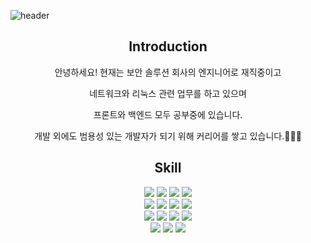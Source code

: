 ![header](https://capsule-render.vercel.app/api?type=slice&color=auto&height=200&section=header&text=Juho&desc=docs%20for%20explain&fontSize=60&rotate=14&fontAlignY=25&fontAlign=75&descAlignY=43&descAlign=80&&animation=twinkling)



<div align=center>

## Introduction

<p>안녕하세요! 현재는 보안 솔루션 회사의 엔지니어로 재직중이고 </p>
<p>네트워크와 리눅스 관련 업무를 하고 있으며</p>
<p>프론트와 백엔드 모두 공부중에 있습니다. </p>
<p>개발 외에도 범용성 있는 개발자가 되기 위해 커리어를 쌓고 있습니다.🧑🏻‍💻</p>

## Skill <br>
<img src="https://img.shields.io/badge/React-61DAFB?style=flat&logo=React&logoColor=white"/>
<img src="https://img.shields.io/badge/typescript-3178C6?style=flat&logo=typescript&logoColor=white"/>
<img src="https://img.shields.io/badge/node.js-339933?style=flat&logo=nodedotjs&logoColor=white"/>
<img src="https://img.shields.io/badge/JS-F7DF1E?style=flat&logo=javascript&logoColor=white"/><br>
<img src="https://img.shields.io/badge/spring-6DB33F?style=flat&logo=spring&logoColor=white"/>
<img src="https://img.shields.io/badge/next.js-000000?style=flat&logo=nextdotjs&logoColor=white"/>
<img src="https://img.shields.io/badge/oracle-F80000?style=flat&logo=oracle&logoColor=white"/>
<img src="https://img.shields.io/badge/mysql-4479A1?style=flat&logo=mysql&logoColor=white"/><br>
<img src="https://img.shields.io/badge/docker-2496ED?style=flat&logo=docker&logoColor=white"/>
<img src="https://img.shields.io/badge/linux-FCC624?style=flat&logo=linux&logoColor=white"/>
<img src="https://img.shields.io/badge/tomcat-F8DC75?style=flat&logo=apachetomcat&logoColor=white"/>
<img src="https://img.shields.io/badge/axios-5A29E4?style=flat&logo=axios&logoColor=white"/><br>
<img src="https://img.shields.io/badge/centos-262577?style=flat&logo=centos&logoColor=white"/>
<img src="https://img.shields.io/badge/github-181717?style=flat&logo=github&logoColor=white"/>
<img src="https://img.shields.io/badge/java-000000?style=flat&logo=java&logoColor=white"/>



</div>
